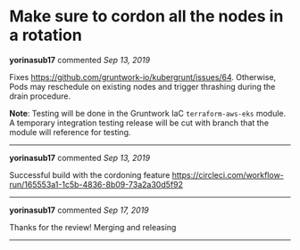 # Make sure to cordon all the nodes in a rotation

**yorinasub17** commented *Sep 13, 2019*

Fixes https://github.com/gruntwork-io/kubergrunt/issues/64. Otherwise, Pods may reschedule on existing nodes and trigger thrashing during the drain procedure.

**Note**: Testing will be done in the Gruntwork IaC `terraform-aws-eks` module. A temporary integration testing release will be cut with branch that the module will reference for testing.
<br />
***


**yorinasub17** commented *Sep 13, 2019*

Successful build with the cordoning feature https://circleci.com/workflow-run/165553a1-1c5b-4836-8b09-73a2a30d5f92
***

**yorinasub17** commented *Sep 17, 2019*

Thanks for the review! Merging and releasing
***


